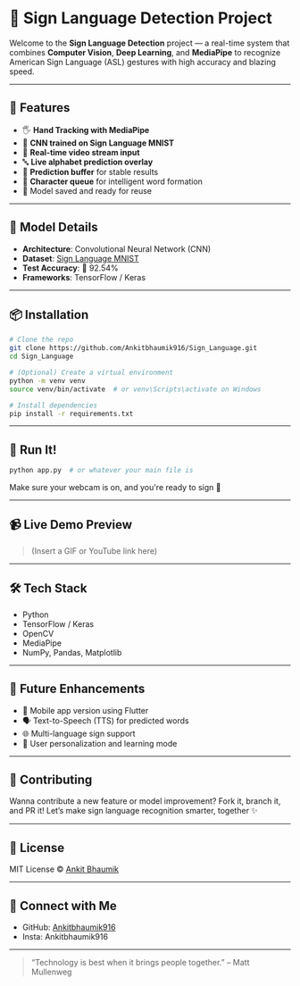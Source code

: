 # 🤟 Sign Language Detection Project

Welcome to the **Sign Language Detection** project — a real-time system that combines **Computer Vision**, **Deep Learning**, and **MediaPipe** to recognize American Sign Language (ASL) gestures with high accuracy and blazing speed.

---

## 🌟 Features

- 🖐️ **Hand Tracking with MediaPipe**
- 🧠 **CNN trained on Sign Language MNIST**
- 📸 **Real-time video stream input**
- 🔤 **Live alphabet prediction overlay**
- 🧊 **Prediction buffer** for stable results
- 🧾 **Character queue** for intelligent word formation
- 💾 Model saved and ready for reuse

---

## 🧠 Model Details

- **Architecture**: Convolutional Neural Network (CNN)
- **Dataset**: [Sign Language MNIST](https://www.kaggle.com/datasets/datamunge/sign-language-mnist)
- **Test Accuracy**: 🚀 92.54%
- **Frameworks**: TensorFlow / Keras

---

## 📦 Installation

```bash
# Clone the repo
git clone https://github.com/Ankitbhaumik916/Sign_Language.git
cd Sign_Language

# (Optional) Create a virtual environment
python -m venv venv
source venv/bin/activate  # or venv\Scripts\activate on Windows

# Install dependencies
pip install -r requirements.txt
```

---

## 🚀 Run It!

```bash
python app.py  # or whatever your main file is
```

Make sure your webcam is on, and you're ready to sign 🤟

---

## 📹 Live Demo Preview

> (Insert a GIF or YouTube link here)

---

## 🛠 Tech Stack

- Python
- TensorFlow / Keras
- OpenCV
- MediaPipe
- NumPy, Pandas, Matplotlib

---

## 🚧 Future Enhancements

- 📱 Mobile app version using Flutter
- 🗣️ Text-to-Speech (TTS) for predicted words
- 🌐 Multi-language sign support
- 👤 User personalization and learning mode

---

## 🤝 Contributing

Wanna contribute a new feature or model improvement? Fork it, branch it, and PR it! Let’s make sign language recognition smarter, together ✨

---

## 📜 License

MIT License © [Ankit Bhaumik](https://github.com/Ankitbhaumik916)

---

## 💬 Connect with Me

- GitHub: [Ankitbhaumik916](https://github.com/Ankitbhaumik916)
- Insta: Ankitbhaumik916

---

> “Technology is best when it brings people together.” – Matt Mullenweg

